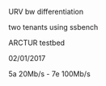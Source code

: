 URV bw differentiation

two tenants using ssbench

ARCTUR testbed

02/01/2017

5a 20Mb/s - 7e 100Mb/s
